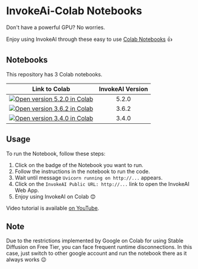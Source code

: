 # InvokeAi-Colab Notebooks

Don't have a powerful GPU? No worries. 

Enjoy using InvokeAI through these easy to use [Colab Notebooks](https://colab.research.google.com/) 👍

## Notebooks
This repository has 3 Colab notebooks.

| Link to Colab | InvokeAI Version |
|:---:|:---:|
| <a target="_blank" href="https://colab.research.google.com/github/i-huzaifa-arshad/InvokeAi-Colab/blob/Alpha/Colab_v5_2_0.ipynb"><img src="https://colab.research.google.com/assets/colab-badge.svg" alt="Open version 5.2.0 in Colab"/></a> | 5.2.0 |
| <a target="_blank" href="https://colab.research.google.com/github/i-huzaifa-arshad/InvokeAi-Colab/blob/Alpha/Colab_v3_6_2.ipynb"><img src="https://colab.research.google.com/assets/colab-badge.svg" alt="Open version 3.6.2 in Colab"/></a> | 3.6.2 |
| <a target="_blank" href="https://colab.research.google.com/github/i-huzaifa-arshad/InvokeAi-Colab/blob/Alpha/Colab_v3_4_0.ipynb"><img src="https://colab.research.google.com/assets/colab-badge.svg" alt="Open version 3.4.0 in Colab"/></a> | 3.4.0 |

## Usage

To run the Notebook, follow these steps:
1. Click on the badge of the Notebook you want to run.
2. Follow the instructions in the notebook to run the code.
3. Wait until message `Uvicorn running on http://...` appears.
4. Click on the `InvokeAI Public URL: http://...` link to open the InvokeAI Web App.
5. Enjoy using InvokeAI on Colab 😊

Video tutorial is available  [on YouTube](https://www.youtube.com/watch?v=jnd-wQTEtpY).

## Note
Due to the restrictions implemented by Google on Colab for using Stable Diffusion on Free Tier, you can face frequent runtime disconnections.
In this case, just switch to other google account and run the notebook there as it always works 😉
